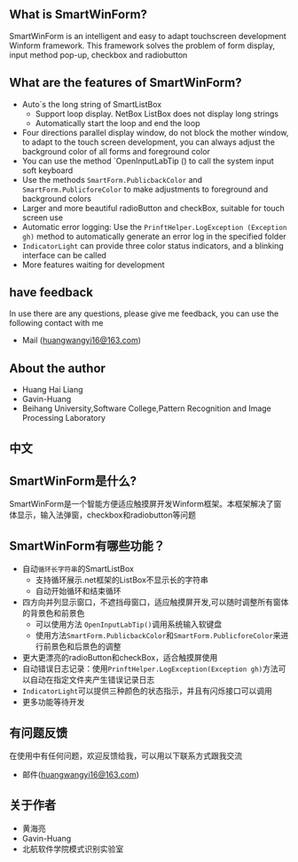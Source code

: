﻿## What is SmartWinForm?
SmartWinForm is an intelligent and easy to adapt touchscreen development Winform framework. This framework solves the problem of form display, input method pop-up, checkbox and radiobutton

## What are the features of SmartWinForm?
* Auto`s the long string of SmartListBox
    * Support loop display. NetBox ListBox does not display long strings
    * Automatically start the loop and end the loop
* Four directions parallel display window, do not block the mother window, to adapt to the touch screen development, you can always adjust the background color of all forms and foreground color
* You can use the method `OpenInputLabTip () to call the system input soft keyboard
* Use the methods `SmartForm.PublicbackColor` and` SmartForm.PublicforeColor` to make adjustments to foreground and background colors
* Larger and more beautiful radioButton and checkBox, suitable for touch screen use
* Automatic error logging: Use the `PrinftHelper.LogException (Exception gh)` method to automatically generate an error log in the specified folder
* `IndicatorLight` can provide three color status indicators, and a blinking interface can be called
* More features waiting for development

## have feedback
In use there are any questions, please give me feedback, you can use the following contact with me
* Mail (huangwangyi16@163.com)

## About the author
* Huang Hai Liang
* Gavin-Huang
* Beihang University,Software College,Pattern Recognition and Image Processing Laboratory



## 中文
## SmartWinForm是什么?
SmartWinForm是一个智能方便适应触摸屏开发Winform框架。本框架解决了窗体显示，输入法弹窗，checkbox和radiobutton等问题

## SmartWinForm有哪些功能？
* 自动`循环长字符串`的SmartListBox
    *  支持循环展示.net框架的ListBox不显示长的字符串
    *  自动开始循环和结束循环
* 四方向并列显示窗口，不遮挡母窗口，适应触摸屏开发,可以随时调整所有窗体的背景色和前景色
	* 可以使用方法 `OpenInputLabTip()`调用系统输入软键盘
	* 使用方法`SmartForm.PublicbackColor`和`SmartForm.PublicforeColor`来进行前景色和后景色的调整
* 更大更漂亮的radioButton和checkBox，适合触摸屏使用
* 自动错误日志记录：使用`PrinftHelper.LogException(Exception gh)`方法可以自动在指定文件夹产生错误记录日志
* `IndicatorLight`可以提供三种颜色的状态指示，并且有闪烁接口可以调用
* 更多功能等待开发

## 有问题反馈
在使用中有任何问题，欢迎反馈给我，可以用以下联系方式跟我交流
* 邮件(huangwangyi16@163.com)

## 关于作者
* 黄海亮
* Gavin-Huang
* 北航软件学院模式识别实验室
